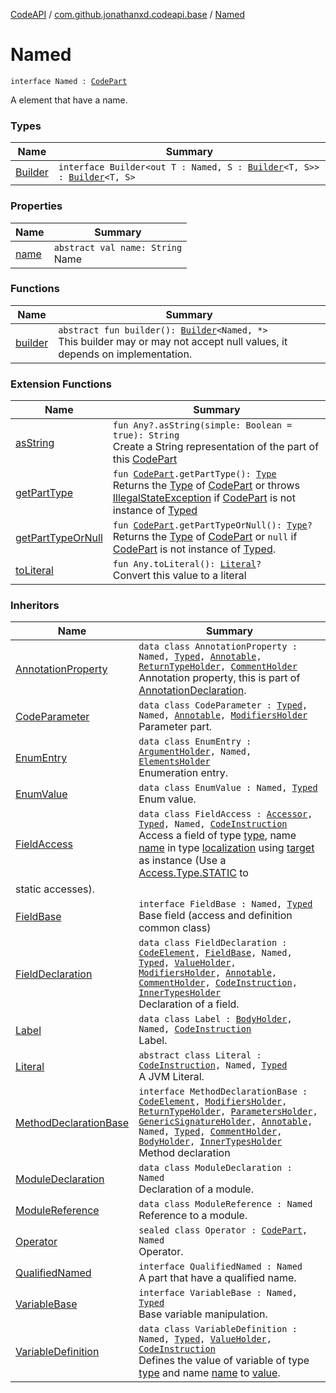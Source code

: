 [CodeAPI](../../index.md) / [com.github.jonathanxd.codeapi.base](../index.md) / [Named](.)

# Named

`interface Named : `[`CodePart`](../../com.github.jonathanxd.codeapi/-code-part/index.md)

A element that have a name.

### Types

| Name | Summary |
|---|---|
| [Builder](-builder/index.md) | `interface Builder<out T : Named, S : `[`Builder`](-builder/index.md)`<T, S>> : `[`Builder`](../../com.github.jonathanxd.codeapi.builder/-builder/index.md)`<T, S>` |

### Properties

| Name | Summary |
|---|---|
| [name](name.md) | `abstract val name: String`<br>Name |

### Functions

| Name | Summary |
|---|---|
| [builder](builder.md) | `abstract fun builder(): `[`Builder`](-builder/index.md)`<Named, *>`<br>This builder may or may not accept null values, it depends on implementation. |

### Extension Functions

| Name | Summary |
|---|---|
| [asString](../../com.github.jonathanxd.codeapi.util/kotlin.-any/as-string.md) | `fun Any?.asString(simple: Boolean = true): String`<br>Create a String representation of the part of this [CodePart](../../com.github.jonathanxd.codeapi/-code-part/index.md) |
| [getPartType](../../com.github.jonathanxd.codeapi.util/get-part-type.md) | `fun `[`CodePart`](../../com.github.jonathanxd.codeapi/-code-part/index.md)`.getPartType(): `[`Type`](http://docs.oracle.com/javase/6/docs/api/java/lang/reflect/Type.html)<br>Returns the [Type](http://docs.oracle.com/javase/6/docs/api/java/lang/reflect/Type.html) of [CodePart](../../com.github.jonathanxd.codeapi/-code-part/index.md) or throws [IllegalStateException](http://docs.oracle.com/javase/6/docs/api/java/lang/IllegalStateException.html) if [CodePart](../../com.github.jonathanxd.codeapi/-code-part/index.md) is not instance of [Typed](../-typed/index.md) |
| [getPartTypeOrNull](../../com.github.jonathanxd.codeapi.util/get-part-type-or-null.md) | `fun `[`CodePart`](../../com.github.jonathanxd.codeapi/-code-part/index.md)`.getPartTypeOrNull(): `[`Type`](http://docs.oracle.com/javase/6/docs/api/java/lang/reflect/Type.html)`?`<br>Returns the [Type](http://docs.oracle.com/javase/6/docs/api/java/lang/reflect/Type.html) of [CodePart](../../com.github.jonathanxd.codeapi/-code-part/index.md) or `null` if [CodePart](../../com.github.jonathanxd.codeapi/-code-part/index.md) is not instance of [Typed](../-typed/index.md). |
| [toLiteral](../../com.github.jonathanxd.codeapi.util.conversion/kotlin.-any/to-literal.md) | `fun Any.toLiteral(): `[`Literal`](../../com.github.jonathanxd.codeapi.literal/-literal/index.md)`?`<br>Convert this value to a literal |

### Inheritors

| Name | Summary |
|---|---|
| [AnnotationProperty](../-annotation-property/index.md) | `data class AnnotationProperty : Named, `[`Typed`](../-typed/index.md)`, `[`Annotable`](../-annotable/index.md)`, `[`ReturnTypeHolder`](../-return-type-holder/index.md)`, `[`CommentHolder`](../../com.github.jonathanxd.codeapi.base.comment/-comment-holder/index.md)<br>Annotation property, this is part of [AnnotationDeclaration](../-annotation-declaration/index.md). |
| [CodeParameter](../-code-parameter/index.md) | `data class CodeParameter : `[`Typed`](../-typed/index.md)`, Named, `[`Annotable`](../-annotable/index.md)`, `[`ModifiersHolder`](../-modifiers-holder/index.md)<br>Parameter part. |
| [EnumEntry](../-enum-entry/index.md) | `data class EnumEntry : `[`ArgumentHolder`](../-argument-holder/index.md)`, Named, `[`ElementsHolder`](../-elements-holder/index.md)<br>Enumeration entry. |
| [EnumValue](../-enum-value/index.md) | `data class EnumValue : Named, `[`Typed`](../-typed/index.md)<br>Enum value. |
| [FieldAccess](../-field-access/index.md) | `data class FieldAccess : `[`Accessor`](../-accessor/index.md)`, `[`Typed`](../-typed/index.md)`, Named, `[`CodeInstruction`](../../com.github.jonathanxd.codeapi/-code-instruction.md)<br>Access a field of type [type](../-field-access/type.md), name [name](../-field-access/name.md) in type [localization](../-field-access/localization.md) using [target](../-field-access/target.md) as instance (Use a [Access.Type.STATIC](#) to
static accesses). |
| [FieldBase](../-field-base/index.md) | `interface FieldBase : Named, `[`Typed`](../-typed/index.md)<br>Base field (access and definition common class) |
| [FieldDeclaration](../-field-declaration/index.md) | `data class FieldDeclaration : `[`CodeElement`](../../com.github.jonathanxd.codeapi/-code-element.md)`, `[`FieldBase`](../-field-base/index.md)`, Named, `[`Typed`](../-typed/index.md)`, `[`ValueHolder`](../-value-holder/index.md)`, `[`ModifiersHolder`](../-modifiers-holder/index.md)`, `[`Annotable`](../-annotable/index.md)`, `[`CommentHolder`](../../com.github.jonathanxd.codeapi.base.comment/-comment-holder/index.md)`, `[`CodeInstruction`](../../com.github.jonathanxd.codeapi/-code-instruction.md)`, `[`InnerTypesHolder`](../-inner-types-holder/index.md)<br>Declaration of a field. |
| [Label](../-label/index.md) | `data class Label : `[`BodyHolder`](../-body-holder/index.md)`, Named, `[`CodeInstruction`](../../com.github.jonathanxd.codeapi/-code-instruction.md)<br>Label. |
| [Literal](../../com.github.jonathanxd.codeapi.literal/-literal/index.md) | `abstract class Literal : `[`CodeInstruction`](../../com.github.jonathanxd.codeapi/-code-instruction.md)`, Named, `[`Typed`](../-typed/index.md)<br>A JVM Literal. |
| [MethodDeclarationBase](../-method-declaration-base/index.md) | `interface MethodDeclarationBase : `[`CodeElement`](../../com.github.jonathanxd.codeapi/-code-element.md)`, `[`ModifiersHolder`](../-modifiers-holder/index.md)`, `[`ReturnTypeHolder`](../-return-type-holder/index.md)`, `[`ParametersHolder`](../-parameters-holder/index.md)`, `[`GenericSignatureHolder`](../-generic-signature-holder/index.md)`, `[`Annotable`](../-annotable/index.md)`, Named, `[`Typed`](../-typed/index.md)`, `[`CommentHolder`](../../com.github.jonathanxd.codeapi.base.comment/-comment-holder/index.md)`, `[`BodyHolder`](../-body-holder/index.md)`, `[`InnerTypesHolder`](../-inner-types-holder/index.md)<br>Method declaration |
| [ModuleDeclaration](../-module-declaration/index.md) | `data class ModuleDeclaration : Named`<br>Declaration of a module. |
| [ModuleReference](../-module-reference/index.md) | `data class ModuleReference : Named`<br>Reference to a module. |
| [Operator](../../com.github.jonathanxd.codeapi.operator/-operator/index.md) | `sealed class Operator : `[`CodePart`](../../com.github.jonathanxd.codeapi/-code-part/index.md)`, Named`<br>Operator. |
| [QualifiedNamed](../-qualified-named/index.md) | `interface QualifiedNamed : Named`<br>A part that have a qualified name. |
| [VariableBase](../-variable-base/index.md) | `interface VariableBase : Named, `[`Typed`](../-typed/index.md)<br>Base variable manipulation. |
| [VariableDefinition](../-variable-definition/index.md) | `data class VariableDefinition : Named, `[`Typed`](../-typed/index.md)`, `[`ValueHolder`](../-value-holder/index.md)`, `[`CodeInstruction`](../../com.github.jonathanxd.codeapi/-code-instruction.md)<br>Defines the value of variable of type [type](../-variable-definition/type.md) and name [name](../-variable-definition/name.md) to [value](../-variable-definition/value.md). |
